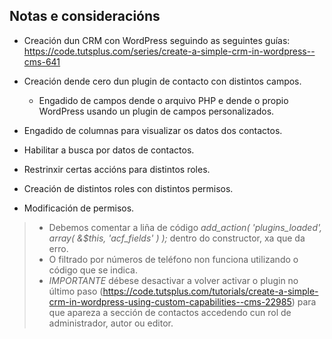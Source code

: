 ## Notas e consideracións

* Creación dun CRM con WordPress seguindo as seguintes guías: https://code.tutsplus.com/series/create-a-simple-crm-in-wordpress--cms-641
* Creación dende cero dun plugin de contacto con distintos campos. 
  * Engadido de campos dende o arquivo PHP e dende o propio WordPress usando un plugin de campos personalizados.

* Engadido de columnas para visualizar os datos dos contactos.
* Habilitar a busca por datos de contactos.
* Restrinxir certas accións para distintos roles.
* Creación de distintos roles con distintos permisos.
* Modificación de permisos.

 > * Debemos comentar a liña de código _add_action( 'plugins_loaded', array( &$this, 'acf_fields' ) );_ dentro do constructor, xa que da erro.
>* O filtrado por números de teléfono non funciona utilizando o código que se indica.
  > * *IMPORTANTE* débese desactivar a volver activar o plugin no último paso (https://code.tutsplus.com/tutorials/create-a-simple-crm-in-wordpress-using-custom-capabilities--cms-22985) para que apareza a sección de contactos accedendo cun rol de administrador, autor ou editor.